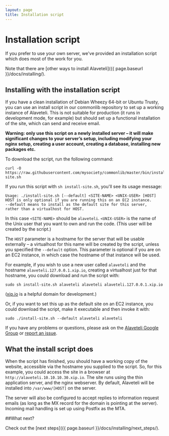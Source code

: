 ```yaml
---
layout: page
title: Installation script
---
```


# Installation  script

<p class="lead">
  If you prefer to use your own server, we've provided an installation script which does most of the work for you.
</p>

Note that there are [other ways to install Alaveteli]({{ page.baseurl }}/docs/installing/).

## Installing with the installation script

If you have a clean installation of Debian Wheezy 64-bit or Ubuntu Trusty, you can
use an install script in our commonlib repository to set up a working instance
of Alaveteli. This is not suitable for production (it runs in development mode,
for example) but should set up a functional installation of the site, which can send and receive email.

**Warning: only use this script on a newly installed server – it will make
significant changes to your server’s setup, including modifying your nginx
setup, creating a user account, creating a database, installing new packages
etc.**

To download the script, run the following command:

    curl -O https://raw.githubusercontent.com/mysociety/commonlib/master/bin/install-site.sh

If you run this script with `sh install-site.sh`, you'll see its usage message:

    Usage: ./install-site.sh [--default] <SITE-NAME> <UNIX-USER> [HOST]
    HOST is only optional if you are running this on an EC2 instance.
    --default means to install as the default site for this server,
    rather than a virtualhost for HOST.

In this case `<SITE-NAME>` should be `alaveteli`. `<UNIX-USER>` is the name of
the Unix user that you want to own and run the code. (This user will be created
by the script.)

The `HOST` parameter is a hostname for the server that will be usable
externally – a virtualhost for this name will be created by the script, unless
you specified the `--default` option. This parameter is optional if you are on
an EC2 instance, in which case the hostname of that instance will be used.

For example, if you wish to use a new user called `alaveteli` and the hostname
`alaveteli.127.0.0.1.xip.io`, creating a virtualhost just for that hostname,
you could download and run the script with:

    sudo sh install-site.sh alaveteli alaveteli alaveteli.127.0.0.1.xip.io

([xip.io](http://xip.io/) is a helpful domain for development.)

Or, if you want to set this up as the default site on an EC2 instance, you
could download the script, make it executable and then invoke it with:

    sudo ./install-site.sh --default alaveteli alaveteli

If you have any problems or questions, please ask on the [Alaveteli Google
    Group](https://groups.google.com/forum/#!forum/alaveteli-dev) or [report an
    issue](https://github.com/mysociety/alaveteli/issues?state=open).

## What the install script does

When the script has finished, you should have a working copy of the website,
accessible via the hostname you supplied to the script. So, for this example, you could access the site in a browser at `http://alaveteli.10.10.10.30.xip.io`. The site runs using the thin application server, and the nginx webserver. By default, Alaveteli will be installed into `/var/www/[HOST]` on the server.

The server will also be configured to accept replies to information request emails (as long as the MX record for the domain is pointing at the server). Incoming mail handling is set up using Postfix as the MTA.

##What next?

Check out the [next steps]({{ page.baseurl }}/docs/installing/next_steps/).



